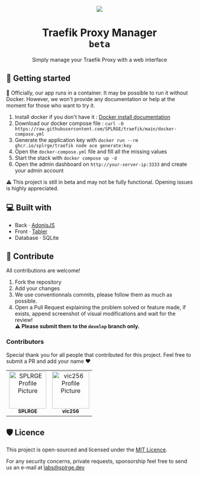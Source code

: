 <p align="center">
<img src="https://s3.splrge.dev/assets/brand/labs/banner_color.png">              
</p> 

<h1 align="center" style="font-weight: bold;">Traefik Proxy Manager <br /><code>beta</code></h1>
<p align="center">Simply manage your Traefik Proxy with a web interface</p>

 
 
<h2 id="started">🚀 Getting started</h2>
 
🔴 Officially, our app runs in a container. It may be possible to run it without Docker. However, we won't provide any documentation or help at the moment for those who want to try it. 

1. Install docker if you don't have it : [Docker install documentation](https://docs.docker.com/install/)
2. Download our docker compose file : ``curl -O https://raw.githubusercontent.com/SPLRGE/traefik/main/docker-compose.yml`` 
3. Generate the application key with ``docker run --rm ghcr.io/splrge/traefik node ace generate:key``
3. Open the ``docker-compose.yml`` file and fill all the missing values 
4. Start the stack with ``docker compose up -d`` 
5. Open the admin dashboard on ``http://your-server-ip:3333`` and create your admin account 

⚠ This project is still in beta and may not be fully functional. Opening issues is highly appreciated. 

<h2 id="technologies">💻 Built with</h2>

- Back · [AdonisJS](https://adonisjs.com)
- Front · [Tabler](https://tabler.io/)
- Database · SQLite
 
<h2 id="contribute">🤝 Contribute</h2>

All contributions are welcome! 

1. Fork the repository 
2. Add your changes
3. We use conventionnals commits, please follow them as much as possible. 
4. Open a Pull Request explaining the problem solved or feature made, if exists, append screenshot of visual modifications and wait for the review! <br />**⚠ Please submit them to the ``develop`` branch only.** 

<h3>Contributors</h3>
<p>Special thank you for all people that contributed for this project. Feel free to submit a PR and add your name ❤</p>
<table>
<tr>

<td align="center">
<a href="https://github.com/splrge">
<img src="https://avatars.githubusercontent.com/u/140656932?s=200&v=4" width="100px;" alt="SPLRGE Profile Picture"/><br>
<sub>
<b>SPLRGE</b>
</sub>
</a>
</td>

<td align="center">
<a href="https://github.com/vic256">
<img src="https://avatars.githubusercontent.com/u/34095646?v=4" width="100px;" alt="vic256 Profile Picture"/><br>
<sub>
<b>vic256</b>
</sub>
</a>
</td>
</tr>
</table>

<h2 id="licence">🛡️ Licence</h2>

This project is open-sourced and licensed under the [MIT Licence](https://github.com/adonisjs/lucid/blob/develop/LICENSE.md). 

<p>For any security concerns, private requests, sponsorship feel free to send us an e-mail at <a href='mailto:labs@splge.dev'>labs@splrge.dev</a> <img src="https://s3.splrge.dev/assets/brand/logo_white_square.png" width="12"></p>
